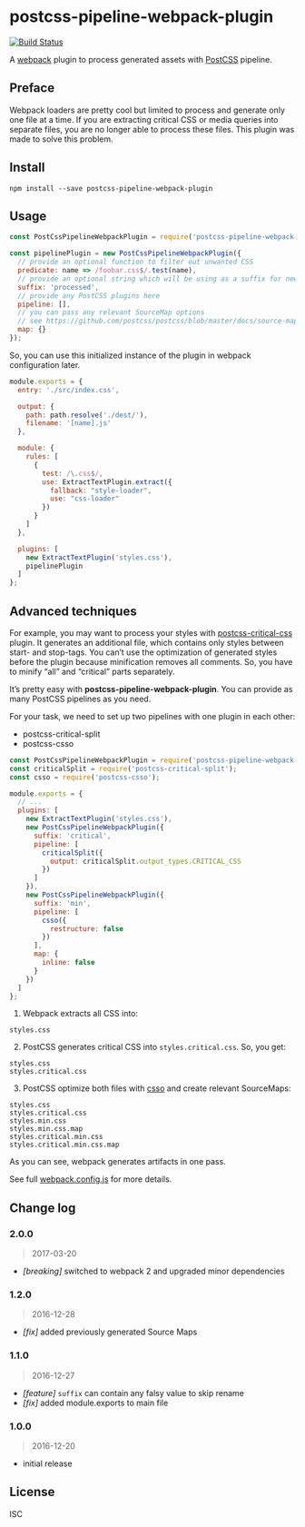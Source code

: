 # postcss-pipeline-webpack-plugin

[![Build Status](https://travis-ci.org/mistakster/postcss-pipeline-webpack-plugin.svg?branch=master)](https://travis-ci.org/mistakster/postcss-pipeline-webpack-plugin)

A [webpack] plugin to process generated assets with [PostCSS] pipeline.

## Preface

Webpack loaders are pretty cool but limited to process and generate only one file at a time.
If you are extracting critical CSS or media queries into separate files,
you are no longer able to process these files. This plugin was made to solve this problem.

## Install

```
npm install --save postcss-pipeline-webpack-plugin 
```

## Usage

```js
const PostCssPipelineWebpackPlugin = require('postcss-pipeline-webpack-plugin');

const pipelinePlugin = new PostCssPipelineWebpackPlugin({
  // provide an optional function to filter out unwanted CSS 
  predicate: name => /foobar.css$/.test(name),
  // provide an optional string which will be using as a suffix for newly generated files
  suffix: 'processed',
  // provide any PostCSS plugins here
  pipeline: [],
  // you can pass any relevant SourceMap options
  // see https://github.com/postcss/postcss/blob/master/docs/source-maps.md
  map: {}
});
```

So, you can use this initialized instance of the plugin in webpack configuration later.

```js
module.exports = {
  entry: './src/index.css',

  output: {
    path: path.resolve('./dest/'),
    filename: '[name].js'
  },

  module: {
    rules: [
      {
        test: /\.css$/,
        use: ExtractTextPlugin.extract({
          fallback: "style-loader",
          use: "css-loader"
        })
      }
    ]
  },

  plugins: [
    new ExtractTextPlugin('styles.css'),
    pipelinePlugin    
  ]
};
```

## Advanced techniques

For example, you may want to process your styles with [postcss-critical-css] plugin.
It generates an additional file, which contains only styles between start- and stop-tags.
You can’t use the optimization of generated styles before the plugin because minification removes all comments.
So, you have to minify “all” and “critical” parts separately.

It’s pretty easy with **postcss-pipeline-webpack-plugin**. You can provide as many PostCSS pipelines as you need.

For your task, we need to set up two pipelines with one plugin in each other:

* postcss-critical-split
* postcss-csso 
 
```js
const PostCssPipelineWebpackPlugin = require('postcss-pipeline-webpack-plugin');
const criticalSplit = require('postcss-critical-split');
const csso = require('postcss-csso');

module.exports = {
  // ...  
  plugins: [
    new ExtractTextPlugin('styles.css'),
    new PostCssPipelineWebpackPlugin({
      suffix: 'critical',
      pipeline: [
        criticalSplit({
          output: criticalSplit.output_types.CRITICAL_CSS
        })
      ]
    }),
    new PostCssPipelineWebpackPlugin({
      suffix: 'min',
      pipeline: [
        csso({
          restructure: false
        })
      ],
      map: {
        inline: false
      }
    })
  ]
};
```

1) Webpack extracts all CSS into:

```text
styles.css
```

2) PostCSS generates critical CSS into `styles.critical.css`. So, you get:

```text
styles.css
styles.critical.css
```

3) PostCSS optimize both files with [csso] and create relevant SourceMaps:

```text
styles.css
styles.critical.css
styles.min.css
styles.min.css.map
styles.critical.min.css
styles.critical.min.css.map
```

As you can see, webpack generates artifacts in one pass. 

See full [webpack.config.js](./examples/webpack.config.js) for more details.

## Change log

### 2.0.0

> 2017-03-20

- *[breaking]* switched to webpack 2 and upgraded minor dependencies

### 1.2.0

> 2016-12-28

- *[fix]* added previously generated Source Maps

### 1.1.0

> 2016-12-27

- *[feature]* `suffix` can contain any falsy value to skip rename
- *[fix]* added module.exports to main file

### 1.0.0

> 2016-12-20

- initial release

## License

ISC

[PostCSS]: https://github.com/postcss/postcss
[webpack]: https://webpack.js.org
[postcss-critical-css]: https://medium.com/@nocreativity/manage-your-critical-css-with-this-postcss-plugin-6be1ca226c06#.abnvj11p7
[csso]: https://github.com/css/csso
